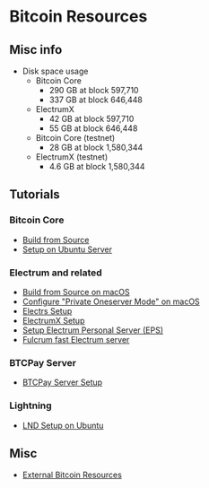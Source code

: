 # Bitcoin Resources

## Misc info

* Disk space usage
    * Bitcoin Core
        * 290 GB at block 597,710
        * 337 GB at block 646,448
    * ElectrumX
        * 42 GB at block 597,710
        * 55 GB at block 646,448
    * Bitcoin Core (testnet)
        * 28 GB at block 1,580,344
    * ElectrumX (testnet)
        * 4.6 GB at block 1,580,344

## Tutorials

### Bitcoin Core

* [Build from Source](https://github.com/janoside/bitcoin-resources/wiki/Bitcoin-Core-Build-from-Source)
* [Setup on Ubuntu Server](https://github.com/janoside/bitcoin-resources/wiki/Bitcoin-Core-Setup-on-Ubuntu)

### Electrum and related

* [Build from Source on macOS](https://github.com/janoside/bitcoin-resources/wiki/Electrum-Build-from-source-on-macOS)
* [Configure "Private Oneserver Mode" on macOS](https://github.com/janoside/bitcoin-resources/wiki/Electrum-Configure-Private-Oneserver-Mode-on-macOS)
* [Electrs Setup](https://github.com/janoside/bitcoin-resources/wiki/Electrs-Setup-on-Ubuntu)
* [ElectrumX Setup](https://github.com/janoside/bitcoin-resources/wiki/ElectrumX-Setup-on-Ubuntu)
* [Setup Electrum Personal Server (EPS)](https://github.com/janoside/bitcoin-resources/wiki/Electrum-Personal-Server-(EPS)-Setup)
* [Fulcrum fast Electrum server](https://github.com/cculianu/Fulcrum)

### BTCPay Server

* [BTCPay Server Setup](https://github.com/janoside/bitcoin-resources/wiki/BTCPayServer-Setup-on-Ubuntu)

### Lightning

* [LND Setup on Ubuntu](https://github.com/janoside/bitcoin-resources/wiki/LND-Setup-on-Ubuntu)


## Misc

* [External Bitcoin Resources](https://github.com/janoside/bitcoin-resources/wiki/External-Bitcoin-Resources)
